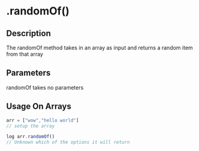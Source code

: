 # .randomOf()

## Description

The randomOf method takes in an array as input and returns a random item from that array

## Parameters

randomOf takes no parameters

## Usage On Arrays

```javascript
arr = ["wow","hello world"]
// setup the array

log arr.randomOf()
// Unknown which of the options it will return
```

